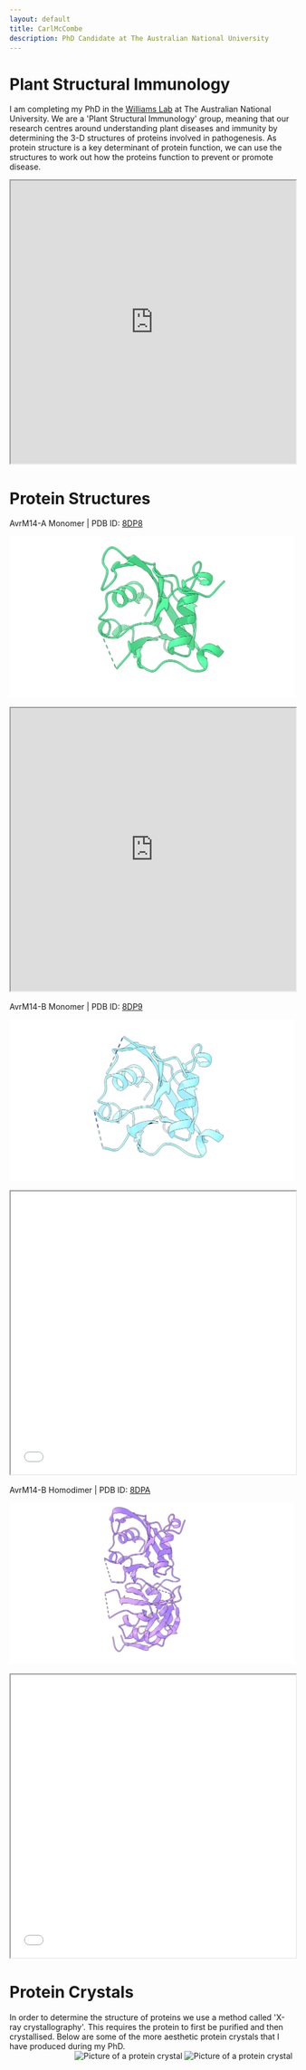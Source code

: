 ```yaml
---
layout: default
title: CarlMcCombe
description: PhD Candidate at The Australian National University
---
```



# Plant Structural Immunology

I am completing my PhD in the [Williams Lab](https://biology.anu.edu.au/research/groups/williams-group-plant-structural-immunology) at The Australian National University. We are a 'Plant Structural Immunology' group, meaning that our research centres around understanding plant diseases and immunity by determining the 3-D structures of proteins involved in pathogenesis. As protein structure is a key determinant of protein function, we can use the structures to work out how the proteins function to prevent or promote disease.

<iframe style="height:500px;width:100%" src="https://carl-mccombe.github.io/assets/pdbs/uglymol.html#id=3k0n"></iframe>

# Protein Structures 
AvrM14-A Monomer | PDB ID: [8DP8](https://www.rcsb.org/structure/unreleased/8DP8)

![AvrM14-A Monomeric Structure](/assets/images/avrm14_a_monomer.png)

<iframe style="height:500px;width:100%" src="https://carl-mccombe.github.io/assets/pdbs/uglymol.html#id=8DP8"></iframe>

AvrM14-B Monomer | PDB ID: [8DP9](https://www.rcsb.org/structure/unreleased/8DP9)

![AvrM14-B Monomeric Structure](/assets/images/avrm14_b_monomer.png)

<iframe style="height:500px;width:100%" src="/assets/pdbs/uglymol.html#id=8DP9"></iframe>

AvrM14-B Homodimer | PDB ID: [8DPA](https://www.rcsb.org/structure/unreleased/8DPA)

![AvrM14-B Homodimeric Structure](/assets/images/avrm14_b_dimer.png)

<iframe style="height:500px;width:100%" src="/assets/pdbs/uglymol.html#id=8DPA"></iframe>

# Protein Crystals 

In order to determine the structure of proteins we use a method called 'X-ray crystallography'. This requires the protein to first be purified and then crystallised. Below are some of the more aesthetic protein crystals that I have produced during my PhD.  
<marquee scrollamount="16">
  <img src="https://carl-mccombe.github.io/assets/images/crystal1.JPG" alt="Picture of a protein crystal">
  <img src="https://carl-mccombe.github.io/assets/images/crystal2.JPG" alt="Picture of a protein crystal">
  <img src="https://carl-mccombe.github.io/assets/images/crystal3.JPG" alt="Picture of a protein crystal">
  <img src="https://carl-mccombe.github.io/assets/images/crystal4.JPG" alt="Picture of a protein crystal">
  <img src="https://carl-mccombe.github.io/assets/images/crystal1.JPG" alt="Picture of a protein crystal">
  <img src="https://carl-mccombe.github.io/assets/images/crystal2.JPG" alt="Picture of a protein crystal">
  <img src="https://carl-mccombe.github.io/assets/images/crystal3.JPG" alt="Picture of a protein crystal">
  <img src="https://carl-mccombe.github.io/assets/images/crystal4.JPG" alt="Picture of a protein crystal">
  <img src="https://carl-mccombe.github.io/assets/images/crystal1.JPG" alt="Picture of a protein crystal">
  <img src="https://carl-mccombe.github.io/assets/images/crystal2.JPG" alt="Picture of a protein crystal">
  <img src="https://carl-mccombe.github.io/assets/images/crystal3.JPG" alt="Picture of a protein crystal">
  <img src="https://carl-mccombe.github.io/assets/images/crystal4.JPG" alt="Picture of a protein crystal">
  <img src="https://carl-mccombe.github.io/assets/images/crystal1.JPG" alt="Picture of a protein crystal">
  <img src="https://carl-mccombe.github.io/assets/images/crystal2.JPG" alt="Picture of a protein crystal">
  <img src="https://carl-mccombe.github.io/assets/images/crystal3.JPG" alt="Picture of a protein crystal">
  <img src="https://carl-mccombe.github.io/assets/images/crystal4.JPG" alt="Picture of a protein crystal">
  <img src="https://carl-mccombe.github.io/assets/images/crystal1.JPG" alt="Picture of a protein crystal">
  <img src="https://carl-mccombe.github.io/assets/images/crystal2.JPG" alt="Picture of a protein crystal">
  <img src="https://carl-mccombe.github.io/assets/images/crystal3.JPG" alt="Picture of a protein crystal">
  <img src="https://carl-mccombe.github.io/assets/images/crystal4.JPG" alt="Picture of a protein crystal">
  <img src="https://carl-mccombe.github.io/assets/images/crystal1.JPG" alt="Picture of a protein crystal">
  <img src="https://carl-mccombe.github.io/assets/images/crystal2.JPG" alt="Picture of a protein crystal">
  <img src="https://carl-mccombe.github.io/assets/images/crystal3.JPG" alt="Picture of a protein crystal">
  <img src="https://carl-mccombe.github.io/assets/images/crystal4.JPG" alt="Picture of a protein crystal">
  <img src="https://carl-mccombe.github.io/assets/images/crystal1.JPG" alt="Picture of a protein crystal">
  <img src="https://carl-mccombe.github.io/assets/images/crystal2.JPG" alt="Picture of a protein crystal">
  <img src="https://carl-mccombe.github.io/assets/images/crystal3.JPG" alt="Picture of a protein crystal">
  <img src="https://carl-mccombe.github.io/assets/images/crystal4.JPG" alt="Picture of a protein crystal">
  <img src="https://carl-mccombe.github.io/assets/images/crystal1.JPG" alt="Picture of a protein crystal">
  <img src="https://carl-mccombe.github.io/assets/images/crystal2.JPG" alt="Picture of a protein crystal">
  <img src="https://carl-mccombe.github.io/assets/images/crystal3.JPG" alt="Picture of a protein crystal">
  <img src="https://carl-mccombe.github.io/assets/images/crystal4.JPG" alt="Picture of a protein crystal">
  <img src="https://carl-mccombe.github.io/assets/images/crystal1.JPG" alt="Picture of a protein crystal">
  <img src="https://carl-mccombe.github.io/assets/images/crystal2.JPG" alt="Picture of a protein crystal">
  <img src="https://carl-mccombe.github.io/assets/images/crystal3.JPG" alt="Picture of a protein crystal">
  <img src="https://carl-mccombe.github.io/assets/images/crystal4.JPG" alt="Picture of a protein crystal">
  <img src="https://carl-mccombe.github.io/assets/images/crystal1.JPG" alt="Picture of a protein crystal">
  <img src="https://carl-mccombe.github.io/assets/images/crystal2.JPG" alt="Picture of a protein crystal">
  <img src="https://carl-mccombe.github.io/assets/images/crystal3.JPG" alt="Picture of a protein crystal">
  <img src="https://carl-mccombe.github.io/assets/images/crystal4.JPG" alt="Picture of a protein crystal">
  <img src="https://carl-mccombe.github.io/assets/images/crystal1.JPG" alt="Picture of a protein crystal">
  <img src="https://carl-mccombe.github.io/assets/images/crystal2.JPG" alt="Picture of a protein crystal">
  <img src="https://carl-mccombe.github.io/assets/images/crystal3.JPG" alt="Picture of a protein crystal">
  <img src="https://carl-mccombe.github.io/assets/images/crystal4.JPG" alt="Picture of a protein crystal">
  <img src="https://carl-mccombe.github.io/assets/images/crystal1.JPG" alt="Picture of a protein crystal">
  <img src="https://carl-mccombe.github.io/assets/images/crystal2.JPG" alt="Picture of a protein crystal">
  <img src="https://carl-mccombe.github.io/assets/images/crystal3.JPG" alt="Picture of a protein crystal">
  <img src="https://carl-mccombe.github.io/assets/images/crystal4.JPG" alt="Picture of a protein crystal">
  <img src="https://carl-mccombe.github.io/assets/images/crystal1.JPG" alt="Picture of a protein crystal">
  <img src="https://carl-mccombe.github.io/assets/images/crystal2.JPG" alt="Picture of a protein crystal">
  <img src="https://carl-mccombe.github.io/assets/images/crystal3.JPG" alt="Picture of a protein crystal">
  <img src="https://carl-mccombe.github.io/assets/images/crystal4.JPG" alt="Picture of a protein crystal">
</marquee>

